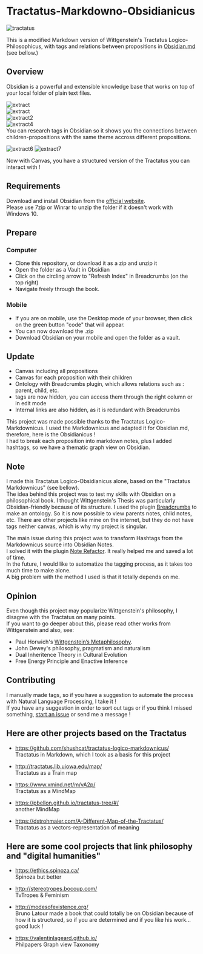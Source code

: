 # Tractatus-Markdowno-Obsidianicus  
![tractatus](Obsidianicus_images/Wittgenstein_Obsidian.png)  


This is a modified Markdown version of Wittgenstein's Tractatus Logico-Philosophicus, with tags and relations between propositions in [Obsidian.md](https://obsidian.md/) (see bellow.)


## Overview  
Obsidian is a powerful and extensible knowledge base that works on top of your local folder of plain text files. 

![extract](Obsidianicus_images/Tractatus00.png)  
![extract](Obsidianicus_images/Tractatus1.png)  
![extract2](Obsidianicus_images/Tractatus2.png)  
![extract4](Obsidianicus_images/Tractatus5.png)  
You can research tags in Obsidian so it shows you the connections between children-propositions with the same theme accross different propositions.  

![extract6](Obsidianicus_images/tractatus_canvas_picture.png) 
![extract7](Obsidianicus_images/tractatus_canvas_picture_1.png)

Now with Canvas, you have a structured version of the Tractatus you can interact with !

## Requirements  
Download and install Obsidian from the [official website](https://obsidian.md).  
Please use 7zip or Winrar to unzip the folder if it doesn't work with Windows 10.

## Prepare  
### Computer
- Clone this repository, or download it as a zip and unzip it  
- Open the folder as a Vault in Obsidian
- Click on the circling arrow to "Refresh Index" in Breadcrumbs (on the top right)
- Navigate freely through the book.

### Mobile

- If you are on mobile, use the Desktop mode of your browser, then click on the green button "code" that will appear.
- You can now download the .zip
- Download Obsidian on your mobile and open the folder as a vault.


## Update  
- Canvas including all propositions
- Canvas for each proposition with their children
- Ontology with Breadcrumbs plugin, which allows relations such as : parent, child, etc.
- tags are now hidden, you can access them through the right column or in edit mode
- Internal links are also hidden, as it is redundant with Breadcrumbs 

This project was made possible thanks to the Tractatus Logico-Markdownicus. 
I used the Markdownicus and adapted it for Obsidian.md, therefore, here is the Obsidianicus !  
I had to break each proposition into markdown notes, plus I added hashtags, so we have a thematic graph view on Obsidian.

## Note  
I made this Tractatus Logico-Obsidianicus alone, based on the "Tractatus Markdownicus" (see bellow).  
The idea behind this project was to test my skills with Obsidian on a philosophical book.
I thought Wittgenstein's Thesis was particularly Obsidian-friendly because of its structure. I used the plugin [Breadcrumbs](https://github.com/SkepticMystic/breadcrumbs) to make an ontology. So it is now possible to view parents notes, child notes, etc.
There are other projects like mine on the internet, but they do not have tags neither canvas, which is why my project is singular. 

The main issue during this project was to transform Hashtags from the Markdownicus source into Obsidian Notes.  
I solved it with the plugin [Note Refactor](https://github.com/lynchjames/note-refactor-obsidian). It really helped me and saved a lot of time.  
In the future, I would like to automatize the tagging process, as it takes too much time to make alone.  
A big problem with the method I used is that it totally depends on me.  


## Opinion  
Even though this project may popularize Wittgenstein's philosophy, I disagree with the Tractatus on many points.  
If you want to go deeper about this, please read other works from Wittgenstein and also, see:  
- Paul Horwich's [Wittgenstein’s Metaphilosophy](https://oxford.universitypressscholarship.com/view/10.1093/acprof:oso/9780199588879.001.0001/acprof-9780199588879).  
- John Dewey's philosophy, pragmatism and naturalism 
- Dual Inheritence Theory in Cultural Evolution  
- Free Energy Principle and Enactive Inference  

## Contributing  
I manually made tags, so if you have a suggestion to automate the process with Natural Language Processing, I take it !  
If you have any suggestion in order to sort out tags or if you think I missed something, [start an issue](https://github.com/Onto-Log/Tractatus-Markdowno-Obsidianicus/issues/new/choose) or send me a message !  

## Here are other projects based on the Tractatus  
- https://github.com/shushcat/tractatus-logico-markdownicus/  
Tractatus in Markdown, which I took as a basis for this project  

- http://tractatus.lib.uiowa.edu/map/  
Tractatus as a Train map  

- https://www.xmind.net/m/vA2p/  
Tractatus as a MindMap  

- https://pbellon.github.io/tractatus-tree/#/  
another MindMap  

- https://dstrohmaier.com/A-Different-Map-of-the-Tractatus/  
Tractatus as a vectors-representation of meaning  


## Here are some cool projects that link philosophy and "digital humanities"  
- https://ethics.spinoza.ca/  
Spinoza but better  

- http://stereotropes.bocoup.com/  
TvTropes & Feminism  

- http://modesofexistence.org/  
Bruno Latour made a book that could totally be on Obsidian because of how it is structured, so if you are determined and if you like his work... good luck !

- https://valentinlageard.github.io/  
Philpapers Graph view Taxonomy  

